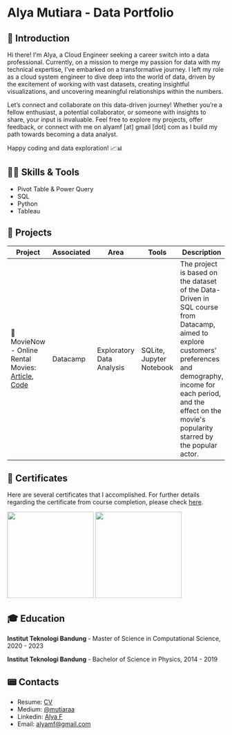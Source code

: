 # Alya Mutiara - Data Portfolio

## 👋 Introduction
Hi there! I'm Alya, a Cloud Engineer seeking a career switch into a data professional. Currently, on a mission to merge my passion for data with my technical expertise, I’ve embarked on a transformative journey. I left my role as a cloud system engineer to dive deep into the world of data, driven by the excitement of working with vast datasets, creating insightful visualizations, and uncovering meaningful relationships within the numbers.

Let’s connect and collaborate on this data-driven journey! Whether you’re a fellow enthusiast, a potential collaborator, or someone with insights to share, your input is invaluable. Feel free to explore my projects, offer feedback, or connect with me on alyamf [at] gmail [dot] com as I build my path towards becoming a data analyst.

Happy coding and data exploration! 📈📊

## 👩‍💻 Skills & Tools
- Pivot Table & Power Query
- SQL
- Python
- Tableau

## 📁 Projects
Project | Associated | Area | Tools | Description
---|---|---|---|---
:movie_camera: MovieNow - Online Rental Movies: [Article](https://medium.com/@mutiaraa/sql-project-analyzing-online-movie-rental-4f81fa47ef3e), [Code](https://github.com/alyamutiara/DataAnalyst-Portfolio/blob/295dc98e0b74c2a0a9a78c96f321daf74c406264/project/SQL%20-%20Online%20Rental%20Movies/notebook.ipynb) | Datacamp | Exploratory Data Analysis | SQLite, Jupyter Notebook | The project is based on the dataset of the Data-Driven in SQL course from Datacamp, aimed to explore customers' preferences and demography, income for each period, and the effect on the movie's popularity starred by the popular actor.

## 📜 Certificates
Here are several certificates that I accomplished. For further details regarding the certificate from course completion, please check <a href="certificate.md">here</a>.

[<img src="https://images.credly.com/size/340x340/images/0e284c3f-5164-4b21-8660-0d84737941bc/image.png" width="200">](https://www.credly.com/badges/004db99c-a05a-4bf2-8e71-1d8e3de73490/public_url "AWS Solution Architect Associate")
[<img src="https://images.credly.com/size/340x340/images/be8fcaeb-c769-4858-b567-ffaaa73ce8cf/image.png" width="200">](https://learn.microsoft.com/en-gb/users/AlyaFirdausyi-1081/credentials/FE76906AC590BF6A?ref=https%3A%2F%2Fwww.google.com%2F "Microsoft Azure Fundamentals")

## 🎓 Education
**Institut Teknologi Bandung** -  Master of Science in Computational Science, 2020 - 2023

**Institut Teknologi Bandung** - Bachelor of Science in Physics, 2014 - 2019

## 📟 Contacts
- Resume: <a href="asset/resume.pdf">CV</a>
- Medium: <a href="https://medium.com/@mutiaraa">@mutiaraa</a>
- Linkedin: <a href="https://linkedin.com/in/alyamf">Alya F</a>
- Email: <a href="mailto:alyamf@gmail.com">alyamf@gmail.com</a>
